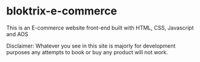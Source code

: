 # bloktrix-e-commerce

This is an E-commerce website front-end built with HTML, CSS, Javascript and AOS

Disclaimer: Whatever you see in this site is majorly for development purposes any attempts to book or buy any product will not work.
